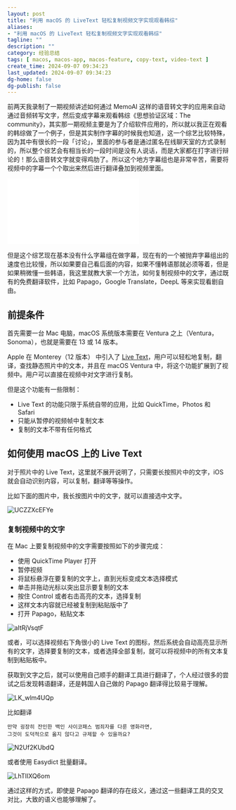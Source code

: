```yaml
---
layout: post
title: "利用 macOS 的 LiveText 轻松复制视频文字实现观看韩综"
aliases:
- "利用 macOS 的 LiveText 轻松复制视频文字实现观看韩综"
tagline: ""
description: ""
category: 经验总结
tags: [ macos, macos-app, macos-feature, copy-text, video-text ]
create_time: 2024-09-07 09:34:23
last_updated: 2024-09-07 09:34:23
dg-home: false
dg-publish: false
---
```


前两天我录制了一期视频讲述如何通过 MemoAI 这样的语音转文字的应用来自动通过音频转写文字，然后变成字幕来观看韩综《思想验证区域：The community》，其实那一期视频主要是为了介绍软件应用的，所以就以我正在观看的韩综做了一个例子，但是其实制作字幕的时候我也知道，这一个综艺比较特殊，因为其中有很长的一段「讨论」，里面的参与者是通过匿名在线聊天室的方式录制的，所以整个综艺会有相当长的一段时间是没有人说话，而是大家都在打字进行辩论的！那么语音转文字就变得鸡肋了。所以这个地方字幕组也是非常辛苦，需要将视频中的字幕一个个取出来然后进行翻译叠加到视频里面。

<iframe src="//player.bilibili.com/player.html?isOutside=true&aid=113082563101475&bvid=BV1YjpTeREGs&cid=25743984325&p=1" scrolling="no" border="0" frameborder="no" framespacing="0" allowfullscreen="true"></iframe>

但是这个综艺现在基本没有什么字幕组在做字幕，现在有的一个被抛弃字幕组出的速度也比较慢，所以如果要自己看后面的内容，如果不懂韩语那就必须等着，但是如果稍微懂一些韩语，我这里就教大家一个方法，如何复制视频中的文字，通过既有的免费翻译软件，比如 Papago，Google Translate，DeepL 等来实现看剧自由。

## 前提条件

首先需要一台 Mac 电脑，macOS 系统版本需要在 Ventura 之上（Ventura，Sonoma），也就是需要在 13 或 14 版本。

Apple 在 Monterey（12 版本） 中引入了 [Live Text](https://support.apple.com/en-us/120004)，用户可以轻松地复制，翻译，查找静态照片中的文本，并且在 macOS Ventura 中，将这个功能扩展到了视频中。用户可以直接在视频中对文字进行复制。

但是这个功能有一些限制：

- Live Text 的功能只限于系统自带的应用，比如 QuickTime，Photos 和 Safari
- 只能从暂停的视频帧中复制文本
- 复制的文本不带有任何格式

## 如何使用 macOS 上的 Live Text

对于照片中的 Live Text，这里就不展开说明了，只需要长按照片中的文字，iOS 就会自动识别内容，可以复制，翻译等等操作。

比如下面的图片中，我长按图片中的文字，就可以直接选中文字。

![UCZZXcEFYe](https://pic.einverne.info/images/UCZZXcEFYe.jpeg)

### 复制视频中的文字

在 Mac 上要复制视频中的文字需要按照如下的步骤完成：

- 使用 QuickTime Player 打开
- 暂停视频
- 将鼠标悬浮在要复制的文字上，直到光标变成文本选择模式
- 单击并拖动光标以突出显示要复制的文本
- 按住 Control 或者右击高亮的文本，选择复制
- 这样文本内容就已经被复制到粘贴版中了
- 打开 Papago，粘贴文本

![aItRjVsqtF](https://pic.einverne.info/images/aItRjVsqtF.png)

或者，可以选择视频右下角很小的 Live Text 的图标，然后系统会自动高亮显示所有的文字，选择要复制的文本，或者选择全部复制，就可以将视频中的所有文本复制到粘贴板中。

获取到文字之后，就可以使用自己顺手的翻译工具进行翻译了，个人经过很多的尝试之后发现韩语翻译，还是韩国人自己做的 Papago 翻译得比较易于理解。

![LK_wlm4UQp](https://pic.einverne.info/images/LK_wlm4UQp.png)

比如翻译

```
만약 굉장히 잔인한 백인 사이코패스 범죄자를 다룬 영화라면,
그것이 도덕적으로 옳지 않다고 규제할 수 있을까요?
```

![N2Uf2KUbdQ](https://pic.einverne.info/images/N2Uf2KUbdQ.png)

或者使用 Easydict 批量翻译。

![LhTIIXQ6om](https://pic.einverne.info/images/LhTIIXQ6om.png)

通过这样的方式，即使是 Papago 翻译的存在歧义，通过这一些翻译工具的交叉对比，大致的语义也能够理解了。
